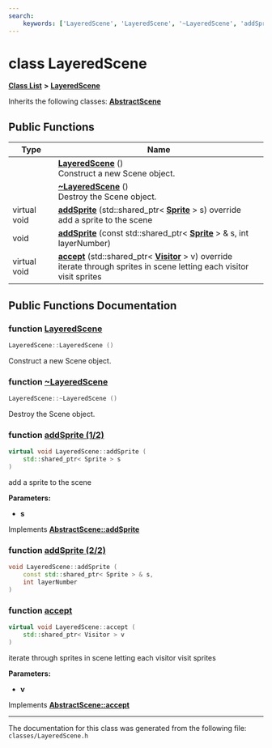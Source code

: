 ```yaml
---
search:
    keywords: ['LayeredScene', 'LayeredScene', '~LayeredScene', 'addSprite', 'addSprite', 'accept']
---
```


# class LayeredScene

[**Class List**](annotated.md) **>** [**LayeredScene**](class_layered_scene.md)




Inherits the following classes: **[AbstractScene](class_abstract_scene.md)**

## Public Functions

|Type|Name|
|-----|-----|
||[**LayeredScene**](class_layered_scene.md#1ab8bcd5423dfc6e867ae09a59b750807e) () <br>Construct a new Scene object. |
||[**~LayeredScene**](class_layered_scene.md#1a019d144e8b2797dd3eb83293046b0625) () <br>Destroy the Scene object. |
|virtual void|[**addSprite**](class_layered_scene.md#1aa7749be2c9d1a016b56ac6dc65e5437f) (std::shared\_ptr< **[Sprite](class_sprite.md)** > s) override <br>add a sprite to the scene |
|void|[**addSprite**](class_layered_scene.md#1a4845c313e50329c70495b7a72d4aa2ec) (const std::shared\_ptr< **[Sprite](class_sprite.md)** > & s, int layerNumber) |
|virtual void|[**accept**](class_layered_scene.md#1a1e82a368797fb3e6fff57549707bd56e) (std::shared\_ptr< **[Visitor](class_visitor.md)** > v) override <br>iterate through sprites in scene letting each visitor visit sprites |


## Public Functions Documentation

### function <a id="1ab8bcd5423dfc6e867ae09a59b750807e" href="#1ab8bcd5423dfc6e867ae09a59b750807e">LayeredScene</a>

```cpp
LayeredScene::LayeredScene ()
```

Construct a new Scene object. 


### function <a id="1a019d144e8b2797dd3eb83293046b0625" href="#1a019d144e8b2797dd3eb83293046b0625">~LayeredScene</a>

```cpp
LayeredScene::~LayeredScene ()
```

Destroy the Scene object. 


### function <a id="1aa7749be2c9d1a016b56ac6dc65e5437f" href="#1aa7749be2c9d1a016b56ac6dc65e5437f">addSprite (1/2)</a>

```cpp
virtual void LayeredScene::addSprite (
    std::shared_ptr< Sprite > s
)
```

add a sprite to the scene 



**Parameters:**


* **s** 



Implements **[AbstractScene::addSprite](class_abstract_scene.md#1aa3915747c431f6428c02f0387dd6386e)**


### function <a id="1a4845c313e50329c70495b7a72d4aa2ec" href="#1a4845c313e50329c70495b7a72d4aa2ec">addSprite (2/2)</a>

```cpp
void LayeredScene::addSprite (
    const std::shared_ptr< Sprite > & s,
    int layerNumber
)
```



### function <a id="1a1e82a368797fb3e6fff57549707bd56e" href="#1a1e82a368797fb3e6fff57549707bd56e">accept</a>

```cpp
virtual void LayeredScene::accept (
    std::shared_ptr< Visitor > v
)
```

iterate through sprites in scene letting each visitor visit sprites 



**Parameters:**


* **v** 



Implements **[AbstractScene::accept](class_abstract_scene.md#1a38f6278adc5d3235296ed8012ea66ea7)**




----------------------------------------
The documentation for this class was generated from the following file: `classes/LayeredScene.h`
